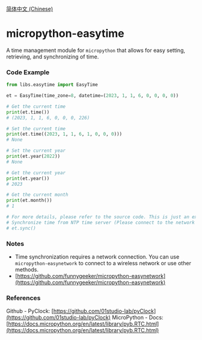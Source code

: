 [简体中文 (Chinese)](./README.ZH-CN.md)
# micropython-easytime

A time management module for `micropython` that allows for easy setting, retrieving, and synchronizing of time.

### Code Example
```python
from libs.easytime import EasyTime

et = EasyTime(time_zone=8, datetime=(2023, 1, 1, 6, 0, 0, 0, 0))

# Get the current time
print(et.time())
# (2023, 1, 1, 6, 0, 0, 0, 226)

# Set the current time
print(et.time((2023, 1, 1, 6, 1, 0, 0, 0)))
# None

# Set the current year
print(et.year(2022))
# None

# Get the current year
print(et.year())
# 2023

# Get the current month
print(et.month())
# 1

# For more details, please refer to the source code. This is just an example.
# Synchronize time from NTP time server (Please connect to the network first)
# et.sync()
```

### Notes
- Time synchronization requires a network connection. You can use `micropython-easynetwork` to connect to a wireless network or use other methods.
- [https://github.com/funnygeeker/micropython-easynetwork](https://github.com/funnygeeker/micropython-easynetwork)

### References
Github - PyClock: [https://github.com/01studio-lab/pyClock](https://github.com/01studio-lab/pyClock)
MicroPython - Docs: [https://docs.micropython.org/en/latest/library/pyb.RTC.html](https://docs.micropython.org/en/latest/library/pyb.RTC.html)